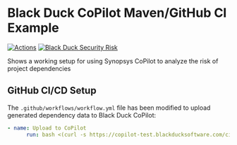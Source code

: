 # Black Duck CoPilot Maven/GitHub CI Example

[![Actions](https://github.com/BlackDuckCoPilot/example-maven-githubactions/workflows/Java%20CI/badge.svg)](https://github.com/BlackDuckCoPilot/example-maven-githubactions/actions?workflow=Java+CI) [![Black Duck Security Risk](https://copilot-test.blackducksoftware.com/github/repos/BlackDuckCoPilot/example-maven-githubactions/branches/test/badge-risk.svg)](https://copilot-test.blackducksoftware.com/github/repos/BlackDuckCoPilot/example-maven-githubactions/branches/test)

Shows a working setup for using Synopsys CoPilot to analyze the risk of project dependencies

## GitHub CI/CD Setup

The `.github/workflows/workflow.yml` file has been modified to upload generated dependency data to Black Duck CoPilot:

```yaml
- name: Upload to CoPilot
      run: bash <(curl -s https://copilot-test.blackducksoftware.com/ci/githubactions/scripts/upload)
```
